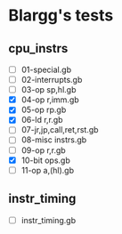 # Blargg's tests
## cpu_instrs

- [ ] 01-special.gb
- [ ] 02-interrupts.gb
- [ ] 03-op sp,hl.gb
- [x] 04-op r,imm.gb
- [x] 05-op rp.gb
- [x] 06-ld r,r.gb
- [ ] 07-jr,jp,call,ret,rst.gb
- [ ] 08-misc instrs.gb
- [ ] 09-op r,r.gb
- [x] 10-bit ops.gb
- [ ] 11-op a,(hl).gb

## instr_timing

- [ ] instr_timing.gb